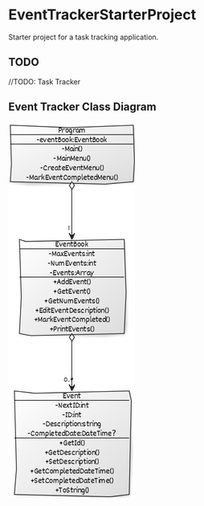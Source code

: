 # EventTrackerStarterProject
Starter project for a task tracking application.

## TODO
//TODO: Task Tracker


## Event Tracker Class Diagram
![UML Class Diagram](EventBookUML.jpg "Event Tracker UML Class Diagram")
